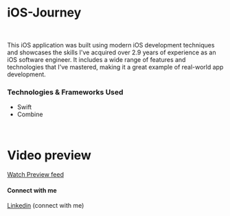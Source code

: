 # iOS-Journey

<br>

This iOS application was built using modern iOS development techniques and showcases the skills I've acquired over 2.9 years of experience as an iOS software engineer. It includes a wide range of features and technologies that I've mastered, making it a great example of real-world app development.

### Technologies & Frameworks Used

- Swift
- Combine

<br>


# Video preview

[Watch Preview feed](https://raw.githubusercontent.com/Muniyaraj-ios/assets/main/video_preview_in_feed_.mp4)

#### Connect with me

[Linkedin](https://in.linkedin.com/in/muniyaraj-ios) (connect with me)

</br>
